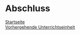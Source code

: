 # Abschluss

[Startseite](https://michaelmathys.github.io/BAIN/Lerntagebuch)  
[Vorhergehende Unterrichtseinheit](https://michaelmathys.github.io/BAIN/06062020)  
